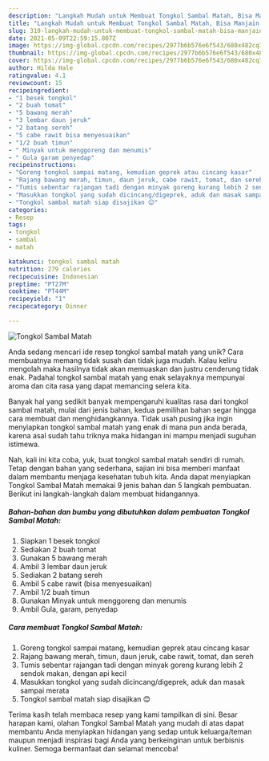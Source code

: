 ```yaml
---
description: "Langkah Mudah untuk Membuat Tongkol Sambal Matah, Bisa Manjain Lidah"
title: "Langkah Mudah untuk Membuat Tongkol Sambal Matah, Bisa Manjain Lidah"
slug: 319-langkah-mudah-untuk-membuat-tongkol-sambal-matah-bisa-manjain-lidah
date: 2021-05-09T22:59:15.807Z
image: https://img-global.cpcdn.com/recipes/2977b6b576e6f543/680x482cq70/tongkol-sambal-matah-foto-resep-utama.jpg
thumbnail: https://img-global.cpcdn.com/recipes/2977b6b576e6f543/680x482cq70/tongkol-sambal-matah-foto-resep-utama.jpg
cover: https://img-global.cpcdn.com/recipes/2977b6b576e6f543/680x482cq70/tongkol-sambal-matah-foto-resep-utama.jpg
author: Hilda Hale
ratingvalue: 4.1
reviewcount: 15
recipeingredient:
- "1 besek tongkol"
- "2 buah tomat"
- "5 bawang merah"
- "3 lembar daun jeruk"
- "2 batang sereh"
- "5 cabe rawit bisa menyesuaikan"
- "1/2 buah timun"
- " Minyak untuk menggoreng dan menumis"
- " Gula garam penyedap"
recipeinstructions:
- "Goreng tongkol sampai matang, kemudian geprek atau cincang kasar"
- "Rajang bawang merah, timun, daun jeruk, cabe rawit, tomat, dan sereh"
- "Tumis sebentar rajangan tadi dengan minyak goreng kurang lebih 2 sendok makan, dengan api kecil"
- "Masukkan tongkol yang sudah dicincang/digeprek, aduk dan masak sampai merata"
- "Tongkol sambal matah siap disajikan 😊"
categories:
- Resep
tags:
- tongkol
- sambal
- matah

katakunci: tongkol sambal matah 
nutrition: 279 calories
recipecuisine: Indonesian
preptime: "PT27M"
cooktime: "PT44M"
recipeyield: "1"
recipecategory: Dinner

---
```



![Tongkol Sambal Matah](https://img-global.cpcdn.com/recipes/2977b6b576e6f543/680x482cq70/tongkol-sambal-matah-foto-resep-utama.jpg)

Anda sedang mencari ide resep tongkol sambal matah yang unik? Cara membuatnya memang tidak susah dan tidak juga mudah. Kalau keliru mengolah maka hasilnya tidak akan memuaskan dan justru cenderung tidak enak. Padahal tongkol sambal matah yang enak selayaknya mempunyai aroma dan cita rasa yang dapat memancing selera kita.



Banyak hal yang sedikit banyak mempengaruhi kualitas rasa dari tongkol sambal matah, mulai dari jenis bahan, kedua pemilihan bahan segar hingga cara membuat dan menghidangkannya. Tidak usah pusing jika ingin menyiapkan tongkol sambal matah yang enak di mana pun anda berada, karena asal sudah tahu triknya maka hidangan ini mampu menjadi suguhan istimewa.


Nah, kali ini kita coba, yuk, buat tongkol sambal matah sendiri di rumah. Tetap dengan bahan yang sederhana, sajian ini bisa memberi manfaat dalam membantu menjaga kesehatan tubuh kita. Anda dapat menyiapkan Tongkol Sambal Matah memakai 9 jenis bahan dan 5 langkah pembuatan. Berikut ini langkah-langkah dalam membuat hidangannya.

<!--inarticleads1-->

##### Bahan-bahan dan bumbu yang dibutuhkan dalam pembuatan Tongkol Sambal Matah:

1. Siapkan 1 besek tongkol
1. Sediakan 2 buah tomat
1. Gunakan 5 bawang merah
1. Ambil 3 lembar daun jeruk
1. Sediakan 2 batang sereh
1. Ambil 5 cabe rawit (bisa menyesuaikan)
1. Ambil 1/2 buah timun
1. Gunakan  Minyak untuk menggoreng dan menumis
1. Ambil  Gula, garam, penyedap




<!--inarticleads2-->

##### Cara membuat Tongkol Sambal Matah:

1. Goreng tongkol sampai matang, kemudian geprek atau cincang kasar
1. Rajang bawang merah, timun, daun jeruk, cabe rawit, tomat, dan sereh
1. Tumis sebentar rajangan tadi dengan minyak goreng kurang lebih 2 sendok makan, dengan api kecil
1. Masukkan tongkol yang sudah dicincang/digeprek, aduk dan masak sampai merata
1. Tongkol sambal matah siap disajikan 😊




Terima kasih telah membaca resep yang kami tampilkan di sini. Besar harapan kami, olahan Tongkol Sambal Matah yang mudah di atas dapat membantu Anda menyiapkan hidangan yang sedap untuk keluarga/teman maupun menjadi inspirasi bagi Anda yang berkeinginan untuk berbisnis kuliner. Semoga bermanfaat dan selamat mencoba!
